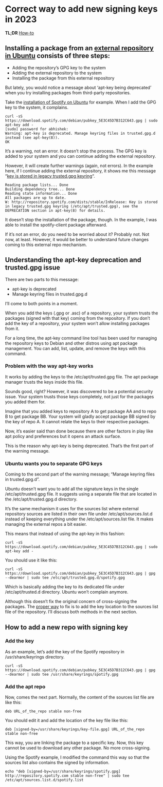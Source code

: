 # Correct way to add new signing keys in 2023

**TL;DR** [How-to](#how-to-add-a-new-repo-with-signing-key)



## Installing a package from an [external repository in Ubuntu](https://itsfoss.com/adding-external-repositories-ubuntu/) consists of three steps:

- Adding the repository’s GPG key to the system
- Adding the external repository to the system
- Installing the package from this external repository

But lately, you would notice a message about ‘apt-key being deprecated’ when you try installing packages from third-party repositories.



Take the [installation of Spotify on Ubuntu](https://itsfoss.com/install-spotify-ubuntu-linux/) for example. When I add the GPG key to the system, it complains.

```
curl -sS https://download.spotify.com/debian/pubkey_5E3C45D7B312C643.gpg | sudo apt-key add -
[sudo] password for abhishek: 
Warning: apt-key is deprecated. Manage keyring files in trusted.gpg.d instead (see apt-key(8)).
OK
```

It’s a warning, not an error. It doesn’t stop the process. The GPG key is added to your system and you can continue adding the external repository.

However, it will create further warnings (again, not errors). In the example here, if I continue adding the external repository, it shows me this message “[key is stored in legacy trusted.gpg keyring](https://itsfoss.com/key-is-stored-in-legacy-trusted-gpg/)“.

```
Reading package lists... Done
Building dependency tree... Done
Reading state information... Done
All packages are up to date.
W: http://repository.spotify.com/dists/stable/InRelease: Key is stored in legacy trusted.gpg keyring (/etc/apt/trusted.gpg), see the DEPRECATION section in apt-key(8) for details.
```

It doesn’t stop the installation of the package, though. In the example, I was able to install the spotify-client package afterward.

If it’s not an error, do you need to be worried about it? Probably not. Not now, at least. However, it would be better to understand future changes coming to this external repo mechanism.

## Understanding the apt-key deprecation and trusted.gpg issue

There are two parts to this message:

- apt-key is deprecated
- Manage keyring files in trusted.gpg.d

I’ll come to both points in a moment.

When you add the keys (.gpg or .asc) of a repository, your system trusts the packages (signed with that key) coming from the repository. If you don’t add the key of a repository, your system won’t allow installing packages from it.

For a long time, the apt-key command line tool has been used for managing the repository keys to Debian and other distros using apt package management. You can add, list, update, and remove the keys with this command.

### Problem with the way apt-key works

It works by adding the keys to the /etc/apt/trusted.gpg file. The apt package manager trusts the keys inside this file.

Sounds good, right? However, it was discovered to be a potential security issue. Your system trusts those keys completely, not just for the packages you added them for.

Imagine that you added keys to repository A to get package AA and to repo B to get package BB. Your system will gladly accept package BB signed by the key of repo A. It cannot relate the keys to their respective packages.

Now, it’s easier said than done because there are other factors in play like apt policy and preferences but it opens an attack surface.

This is the reason why apt-key is being deprecated. That’s the first part of the warning message.

### Ubuntu wants you to separate GPG keys

Coming to the second part of the warning message; “Manage keyring files in trusted.gpg.d”.

Ubuntu doesn’t want you to add all the signature keys in the single /etc/apt/trusted.gpg file. It suggests using a separate file that are located in the /etc/apt/trusted.gpg.d directory.

It’s the same mechanism it uses for the sources list where external repository sources are listed in their own file under /etc/apt/sources.list.d instead of keeping everything under the /etc/apt/sources.list file. It makes managing the external repos a bit easier.

This means that instead of using the apt-key in this fashion:

```
curl -sS https://download.spotify.com/debian/pubkey_5E3C45D7B312C643.gpg | sudo apt-key add -
```

You should use it like this:

```
curl -sS https://download.spotify.com/debian/pubkey_5E3C45D7B312C643.gpg | gpg --dearmor | sudo tee /etc/apt/trusted.gpg.d/spotify.gpg
```

Which is basically adding the key to its dedicated file under /etc/apt/trusted.d directory. Ubuntu won’t complain anymore.

Although this doesn’t fix the original concern of cross-signing the packages. The [proper way](https://wiki.debian.org/DebianRepository/UseThirdParty?ref=itsfoss.com) to fix is to add the key location to the sources list file of the repository. I’ll discuss both methods in the next section. 

## How to add a new repo with signing key

### Add the key

As an example, let’s add the key of the Spotify repository in /usr/share/keyrings directory.

```
curl -sS https://download.spotify.com/debian/pubkey_5E3C45D7B312C643.gpg | gpg --dearmor | sudo tee /usr/share/keyrings/spotify.gpg
```

### Add the apt repo

Now, comes the next part. Normally, the content of the sources list file are like this:

```
deb URL_of_the_repo stable non-free
```

You should edit it and add the location of the key file like this:

```
deb [signed-by=/usr/share/keyrings/key-file.gpg] URL_of_the_repo stable non-free
```

This way, you are linking the package to a specific key. Now, this key cannot be used to download any other package. No more cross-signing.

Using the Spotify example, I modified the command this way so that the sources list also contains the signed by information.

```
echo "deb [signed-by=/usr/share/keyrings/spotify.gpg] http://repository.spotify.com stable non-free" | sudo tee /etc/apt/sources.list.d/spotify.list
```




